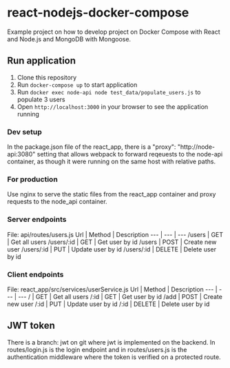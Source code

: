 # react-nodejs-docker-compose
Example project on how to develop project on Docker Compose with React and Node.js and MongoDB with Mongoose.

## Run application
1. Clone this repository
2. Run `docker-compose up` to start application
3. Run `docker exec node-api node test_data/populate_users.js` to populate 3 users
4. Open `http://localhost:3000` in your browser to see the application running

### Dev setup
In the package.json file of the react_app, there is a "proxy": "http://node-api:3080" setting that allows webpack to forward reqeuests to the node-api container, as though it were running on the same host with relative paths.

### For production
Use nginx to serve the static files from the react_app container and proxy requests to the node_api container.

### Server endpoints
File: api/routes/users.js
Url | Method | Description
--- | --- | ---
/users | GET | Get all users
/users/:id | GET | Get user by id
/users | POST | Create new user
/users/:id | PUT | Update user by id
/users/:id | DELETE | Delete user by id

### Client endpoints
File: react_app/src/services/userService.js
Url | Method | Description
--- | --- | ---
/ | GET | Get all users
/:id | GET | Get user by id
/add | POST | Create new user
/:id | PUT | Update user by id
/:id | DELETE | Delete user by id

## JWT token
There is a branch: jwt on git where jwt is implemented on the backend. In routes/login.js is the login endpoint and in routes/users.js is the authentication middleware where the token is verified on a protected route.